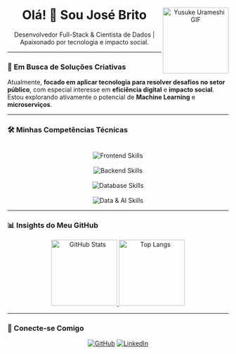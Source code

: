 <div align="center">
  <img src="https://i.pinimg.com/originals/8c/59/42/8c594289f1953590125aeb7951eca891.gif" alt="Yusuke Urameshi GIF" width="150" align="right">
  <h1>Olá! 👋 Sou José Brito</h1>
  <p>Desenvolvedor Full-Stack & Cientista de Dados | Apaixonado por tecnologia e impacto social.</p>
</div>

---

### 🚀 Em Busca de Soluções Criativas

Atualmente, **focado em aplicar tecnologia para resolver desafios no setor público**, com especial interesse em **eficiência digital** e **impacto social**. Estou explorando ativamente o potencial de **Machine Learning** e **microserviços**.

---

### 🛠️ Minhas Competências Técnicas

<div align="center">
  <br>
  <img align="center" src="https://skillicons.dev/icons?i=vue,js,react,flutter" alt="Frontend Skills" />
  <br><br>
  <img align="center" src="https://skillicons.dev/icons?i=nestjs,php,laravel,django,spring" alt="Backend Skills" />
  <br><br>
  <img align="center" src="https://skillicons.dev/icons?i=mysql,postgres,firebase" alt="Database Skills" />
  <br><br>
  <img align="center" src="https://skillicons.dev/icons?i=python,tensorflow,pytorch" alt="Data & AI Skills" />
  <br>
</div>

---

### 📊 Insights do Meu GitHub

<div align="center">
  <a href="https://github.com/josevbrito">
    <img alt="GitHub Stats" src="https://github-readme-stats.vercel.app/api?username=josevbrito&show_icons=true&theme=tokyonight&count_private=true&layout=compact" height="150"/>
  </a>
  <a href="https://github.com/josevbrito">
    <img alt="Top Langs" src="https://github-readme-stats.vercel.app/api/top-langs/?username=josevbrito&layout=compact&theme=tokyonight&langs_count=8&exclude_repo=portfolio-old,readme-test&cache_seconds=0" height="150"/>
  </a>
</div>

---

### 🤝 Conecte-se Comigo

<p align="center">
  <a href="https://github.com/josevbrito" target="_blank"><img src="https://img.shields.io/badge/GitHub-%23121010.svg?style=for-the-badge&logo=github&logoColor=white" alt="GitHub"/></a>
  <a href="https://linkedin.com/in/josevbrito" target="_blank"><img src="https://img.shields.io/badge/LinkedIn-%230077B5.svg?style=for-the-badge&logo=linkedin&logoColor=white" alt="LinkedIn"/></a>
</p>

